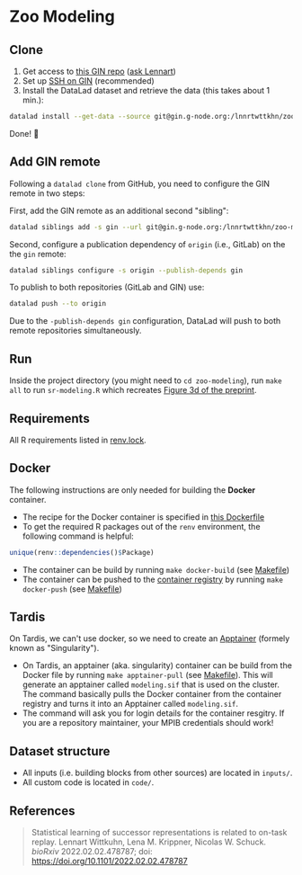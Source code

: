 # Zoo Modeling

## Clone

1. Get access to [this GIN repo](https://gin.g-node.org/lnnrtwttkhn/zoo-modeling) ([ask Lennart](mailto:wittkuhn@mpib-berlin.mpg.de))
2. Set up [SSH on GIN](https://gin.g-node.org/user/settings/ssh) (recommended)
3. Install the DataLad dataset and retrieve the data (this takes about 1 min.):

```bash
datalad install --get-data --source git@gin.g-node.org:/lnnrtwttkhn/zoo-modeling.git
```

Done! 🎉

## Add GIN remote

Following a `datalad clone` from GitHub, you need to configure the GIN remote in two steps:

First, add the GIN remote as an additional second "sibling":

```bash
datalad siblings add -s gin --url git@gin.g-node.org:/lnnrtwttkhn/zoo-modeling.git
```

Second, configure a publication dependency of `origin` (i.e., GitLab) on the the `gin` remote:

```bash
datalad siblings configure -s origin --publish-depends gin
```

To publish to both repositories (GitLab and GIN) use:

```bash
datalad push --to origin
```

Due to the `-publish-depends gin` configuration, DataLad will push to both remote repositories simultaneously.

## Run

Inside the project directory (you might need to `cd zoo-modeling`), run `make all` to run `sr-modeling.R` which recreates [Figure 3d of the preprint](https://www.biorxiv.org/content/biorxiv/early/2022/02/02/2022.02.02.478787/F3.large.jpg?width=800&height=600&carousel=1).

## Requirements

All R requirements listed in [renv.lock](renv.lock).

## Docker

The following instructions are only needed for building the **Docker** container.

- The recipe for the Docker container is specified in [this Dockerfile](.docker/modeling/Dockerfile)
- To get the required R packages out of the `renv` environment, the following command is helpful:

```R
unique(renv::dependencies()$Package)
```

- The container can be build by running `make docker-build` (see [Makefile](Makefile))
- The container can be pushed to the [container registry](https://git.mpib-berlin.mpg.de/wittkuhn/zoo-modeling/container_registry) by running `make docker-push` (see [Makefile](Makefile))

## Tardis

On Tardis, we can't use docker, so we need to create an [Apptainer](https://apptainer.org/) (formely known as "Singularity").

- On Tardis, an apptainer (aka. singularity) container can be build from the Docker file by running `make apptainer-pull` (see [Makefile](Makefile)).
This will generate an apptainer called `modeling.sif` that is used on the cluster.
The command basically pulls the Docker container from the container registry and turns it into an Apptainer called `modeling.sif`.
- The command will ask you for login details for the container resgitry.
If you are a repository maintainer, your MPIB credentials should work!

## Dataset structure

- All inputs (i.e. building blocks from other sources) are located in
  `inputs/`.
- All custom code is located in `code/`.

## References

> Statistical learning of successor representations is related to on-task replay. Lennart Wittkuhn, Lena M. Krippner, Nicolas W. Schuck. *bioRxiv* 2022.02.02.478787; doi: https://doi.org/10.1101/2022.02.02.478787 
